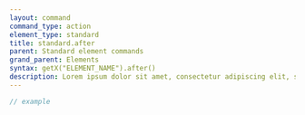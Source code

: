 ```yaml
---
layout: command
command_type: action
element_type: standard
title: standard.after
parent: Standard element commands
grand_parent: Elements
syntax: getX("ELEMENT_NAME").after()
description: Lorem ipsum dolor sit amet, consectetur adipiscing elit, sed do eiusmod tempor incididunt ut labore et dolore magna aliqua. Ut enim ad minim veniam, quis nostrud exercitation ullamco laboris nisi ut aliquip ex ea commodo consequat.
---
```


```javascript
// example
```